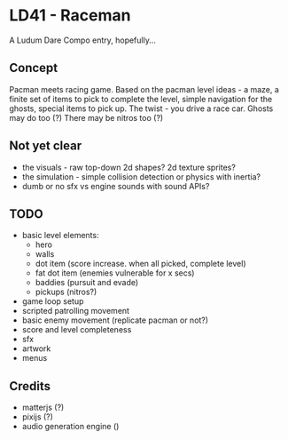 # LD41 - Raceman

A Ludum Dare Compo entry, hopefully...


## Concept

Pacman meets racing game.
Based on the pacman level ideas - a maze, a finite set of items to pick to complete the level,
simple navigation for the ghosts, special items to pick up.
The twist - you drive a race car. Ghosts may do too (?)
There may be nitros too (?)


## Not yet clear

* the visuals - raw top-down 2d shapes? 2d texture sprites?
* the simulation - simple collision detection or physics with inertia?
* dumb or no sfx vs engine sounds with sound APIs?


## TODO

* basic level elements:
  * hero
  * walls
  * dot item (score increase. when all picked, complete level)
  * fat dot item (enemies vulnerable for x secs)
  * baddies (pursuit and evade)
  * pickups (nitros?)
* game loop setup
* scripted patrolling movement
* basic enemy movement (replicate pacman or not?)
* score and level completeness
* sfx
* artwork
* menus


## Credits

* matterjs (?)
* pixijs (?)
* audio generation engine ()
